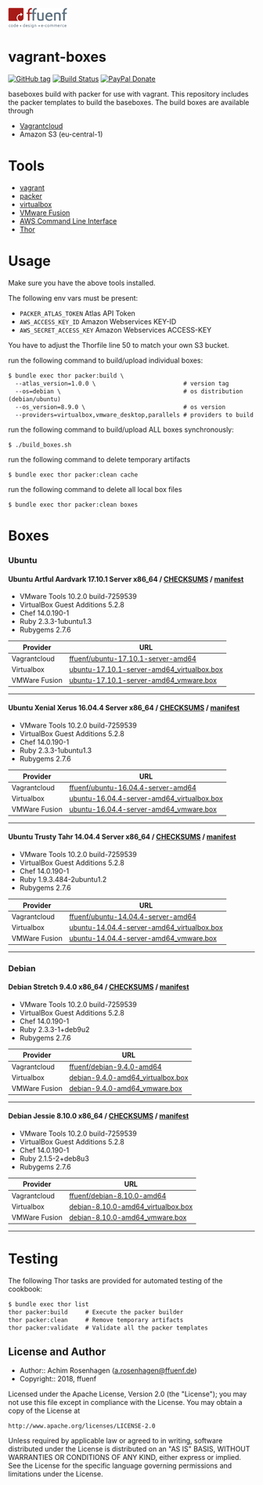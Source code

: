 <a href="http://www.ffuenf.de" title="ffuenf - code • design • e-commerce"><img src="https://github.com/ffuenf/Ffuenf_Common/blob/master/skin/adminhtml/default/default/ffuenf/ffuenf.png" alt="ffuenf - code • design • e-commerce" /></a>

vagrant-boxes
=============
[![GitHub tag](http://img.shields.io/github/tag/ffuenf/vagrant-boxes.svg)](https://github.com/ffuenf/vagrant-boxes/tags)
[![Build Status](http://img.shields.io/travis/ffuenf/vagrant-boxes.svg)](https://travis-ci.org/ffuenf/vagrant-boxes)
[![PayPal Donate](https://img.shields.io/badge/paypal-donate-blue.svg)](https://www.paypal.com/cgi-bin/webscr?cmd=_s-xclick&hosted_button_id=J2PQS2WLT2Y8W&item_name=dop%3a%20vagrant-boxes&item_number=vagrant-boxes&currency_code=EUR)

baseboxes build with packer for use with vagrant.
This repository includes the packer templates to build the baseboxes.
The build boxes are available through 

* [Vagrantcloud](https://app.vagrantup.com/ffuenf)
* Amazon S3 (eu-central-1)

Tools
=====

* [vagrant](http://vagrantup.com)
* [packer](http://packer.io)
* [virtualbox](https://www.virtualbox.org/)
* [VMware Fusion](http://www.vmware.com/de/products/fusion/)
* [AWS Command Line Interface](http://aws.amazon.com/cli/)
* [Thor](http://whatisthor.com/)

Usage
=====

Make sure you have the above tools installed.

The following env vars must be present:
* `PACKER_ATLAS_TOKEN` Atlas API Token
* `AWS_ACCESS_KEY_ID` Amazon Webservices KEY-ID
* `AWS_SECRET_ACCESS_KEY` Amazon Webservices ACCESS-KEY

You have to adjust the Thorfile line 50 to match your own S3 bucket.

run the following command to build/upload individual boxes:
```
$ bundle exec thor packer:build \
  --atlas_version=1.0.0 \                         # version tag
  --os=debian \                                   # os distribution (debian/ubuntu)
  --os_version=8.9.0 \                            # os version
  --providers=virtualbox,vmware_desktop,parallels # providers to build
```

run the following command to build/upload ALL boxes synchronously:
```
$ ./build_boxes.sh
```

run the following command to delete temporary artifacts
```
$ bundle exec thor packer:clean cache
```

run the following command to delete all local box files
```
$ bundle exec thor packer:clean boxes
```

Boxes
=====

### Ubuntu

#### Ubuntu Artful Aardvark 17.10.1 Server x86_64 / [CHECKSUMS](https://s3.eu-central-1.amazonaws.com/ffuenf-vagrantboxes/CHECKSUMS) / [manifest](https://s3.eu-central-1.amazonaws.com/ffuenf-vagrantboxes/ubuntu-17.10.1-server-amd64.manifest.json)

* VMware Tools 10.2.0 build-7259539
* VirtualBox Guest Additions 5.2.8
* Chef 14.0.190-1
* Ruby 2.3.3-1ubuntu1.3
* Rubygems 2.7.6

| Provider          | URL                                                                                                                                                       |
| ----------------- | --------------------------------------------------------------------------------------------------------------------------------------------------------- |
| Vagrantcloud      | [ffuenf/ubuntu-17.10.1-server-amd64](https://app.vagrantup.com/ffuenf/ubuntu-17.10.1-server-amd64)                                                        |
| Virtualbox        | [ubuntu-17.10.1-server-amd64_virtualbox.box](https://s3.eu-central-1.amazonaws.com/ffuenf-vagrantboxes/ubuntu/ubuntu-17.10.1-server-amd64_virtualbox.box) |
| VMWare Fusion     | [ubuntu-17.10.1-server-amd64_vmware.box](https://s3.eu-central-1.amazonaws.com/ffuenf-vagrantboxes/ubuntu/ubuntu-17.10.1-server-amd64_vmware.box)         |

---

#### Ubuntu Xenial Xerus 16.04.4 Server x86_64 / [CHECKSUMS](https://s3.eu-central-1.amazonaws.com/ffuenf-vagrantboxes/CHECKSUMS) / [manifest](https://s3.eu-central-1.amazonaws.com/ffuenf-vagrantboxes/ubuntu-16.04.4-server-amd64.manifest.json)

* VMware Tools 10.2.0 build-7259539
* VirtualBox Guest Additions 5.2.8
* Chef 14.0.190-1
* Ruby 2.3.3-1ubuntu1.3
* Rubygems 2.7.6

| Provider          | URL                                                                                                                                                       |
| ----------------- | --------------------------------------------------------------------------------------------------------------------------------------------------------- |
| Vagrantcloud      | [ffuenf/ubuntu-16.04.4-server-amd64](https://app.vagrantup.com/ffuenf/ubuntu-16.04.4-server-amd64)                                                        |
| Virtualbox        | [ubuntu-16.04.4-server-amd64_virtualbox.box](https://s3.eu-central-1.amazonaws.com/ffuenf-vagrantboxes/ubuntu/ubuntu-16.04.4-server-amd64_virtualbox.box) |
| VMWare Fusion     | [ubuntu-16.04.4-server-amd64_vmware.box](https://s3.eu-central-1.amazonaws.com/ffuenf-vagrantboxes/ubuntu/ubuntu-16.04.4-server-amd64_vmware.box)         |

---

#### Ubuntu Trusty Tahr 14.04.4 Server x86_64 / [CHECKSUMS](https://s3.eu-central-1.amazonaws.com/ffuenf-vagrantboxes/CHECKSUMS) / [manifest](https://s3.eu-central-1.amazonaws.com/ffuenf-vagrantboxes/ubuntu-14.04.4-server-amd64.manifest.json)

* VMware Tools 10.2.0 build-7259539
* VirtualBox Guest Additions 5.2.8
* Chef 14.0.190-1
* Ruby 1.9.3.484-2ubuntu1.2
* Rubygems 2.7.6

| Provider          | URL                                                                                                                                                       |
| ----------------- | --------------------------------------------------------------------------------------------------------------------------------------------------------- |
| Vagrantcloud      | [ffuenf/ubuntu-14.04.4-server-amd64](https://app.vagrantup.com/ffuenf/ubuntu-14.04.4-server-amd64)                                                        |
| Virtualbox        | [ubuntu-14.04.4-server-amd64_virtualbox.box](https://s3.eu-central-1.amazonaws.com/ffuenf-vagrantboxes/ubuntu/ubuntu-14.04.4-server-amd64_virtualbox.box) |
| VMWare Fusion     | [ubuntu-14.04.4-server-amd64_vmware.box](https://s3.eu-central-1.amazonaws.com/ffuenf-vagrantboxes/ubuntu/ubuntu-14.04.4-server-amd64_vmware.box)         |

---

### Debian
#### Debian Stretch 9.4.0 x86_64 / [CHECKSUMS](https://s3.eu-central-1.amazonaws.com/ffuenf-vagrantboxes/CHECKSUMS) / [manifest](https://s3.eu-central-1.amazonaws.com/ffuenf-vagrantboxes/debian-9.4.0-amd64.manifest.json)

* VMware Tools 10.2.0 build-7259539
* VirtualBox Guest Additions 5.2.8
* Chef 14.0.190-1
* Ruby 2.3.3-1+deb9u2
* Rubygems 2.7.6

| Provider          | URL                                                                                                                                     |
| ----------------- | --------------------------------------------------------------------------------------------------------------------------------------- |
| Vagrantcloud      | [ffuenf/debian-9.4.0-amd64](https://app.vagrantup.com/ffuenf/debian-9.4.0-amd64)                                                        |
| Virtualbox        | [debian-9.4.0-amd64_virtualbox.box](https://s3.eu-central-1.amazonaws.com/ffuenf-vagrantboxes/debian/debian-9.4.0-amd64_virtualbox.box) |
| VMWare Fusion     | [debian-9.4.0-amd64_vmware.box](https://s3.eu-central-1.amazonaws.com/ffuenf-vagrantboxes/debian/debian-9.4.0-amd64_vmware.box)         |

---

#### Debian Jessie 8.10.0 x86_64 / [CHECKSUMS](https://s3.eu-central-1.amazonaws.com/ffuenf-vagrantboxes/CHECKSUMS) / [manifest](https://s3.eu-central-1.amazonaws.com/ffuenf-vagrantboxes/debian-8.10.0-amd64.manifest.json)

* VMware Tools 10.2.0 build-7259539
* VirtualBox Guest Additions 5.2.8
* Chef 14.0.190-1
* Ruby 2.1.5-2+deb8u3
* Rubygems 2.7.6

| Provider          | URL                                                                                                                                       |
| ----------------- | ----------------------------------------------------------------------------------------------------------------------------------------- |
| Vagrantcloud      | [ffuenf/debian-8.10.0-amd64](https://app.vagrantup.com/ffuenf/debian-8.10.0-amd64)                                                        |
| Virtualbox        | [debian-8.10.0-amd64_virtualbox.box](https://s3.eu-central-1.amazonaws.com/ffuenf-vagrantboxes/debian/debian-8.10.0-amd64_virtualbox.box) |
| VMWare Fusion     | [debian-8.10.0-amd64_vmware.box](https://s3.eu-central-1.amazonaws.com/ffuenf-vagrantboxes/debian/debian-8.10.0-amd64_vmware.box)         |

---

Testing
=======

The following Thor tasks are provided for automated testing of the cookbook:

```
$ bundle exec thor list
thor packer:build     # Execute the packer builder
thor packer:clean     # Remove temporary artifacts
thor packer:validate  # Validate all the packer templates
```

License and Author
------------------

- Author:: Achim Rosenhagen (<a.rosenhagen@ffuenf.de>)
- Copyright:: 2018, ffuenf

Licensed under the Apache License, Version 2.0 (the "License");
you may not use this file except in compliance with the License.
You may obtain a copy of the License at

    http://www.apache.org/licenses/LICENSE-2.0

Unless required by applicable law or agreed to in writing, software
distributed under the License is distributed on an "AS IS" BASIS,
WITHOUT WARRANTIES OR CONDITIONS OF ANY KIND, either express or implied.
See the License for the specific language governing permissions and
limitations under the License.

